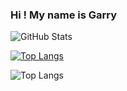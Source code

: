 <!-- ### Hi there 👋 -->

<!--
**garryfishy/garryfishy** is a ✨ _special_ ✨ repository because its `README.md` (this file) appears on your GitHub profile.

Here are some ideas to get you started:

- 🔭 I’m currently working on ...
- 🌱 I’m currently learning ...
- 👯 I’m looking to collaborate on ...
- 🤔 I’m looking for help with ...
- 💬 Ask me about ...
- 📫 How to reach me: ...
- 😄 Pronouns: ...
- ⚡ Fun fact: ...
-->
### Hi ! My name is Garry

![GitHub Stats](https://github-readme-stats.vercel.app/api?username=garryfishy&theme=radical)

[![Top Langs](https://github-readme-stats.vercel.app/api/top-langs/?username=anuraghazra&layout=compact)](https://github.com/garryfishy/github-readme-stats)

![Top Langs](https://github-readme-stats.vercel.app/api/top-langs/?username=garryfishy&theme=tokyonight)
